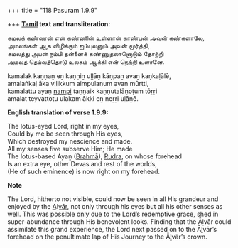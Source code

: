 +++
title = "118 Pasuram 1.9.9"

+++
**[Tamil](/definition/tamil#history "show Tamil definitions") text and transliteration:**

கமலக் கண்ணன் என் கண்ணின் உள்ளான் காண்பன் அவன் கண்களாலே,  
அமலங்கள் ஆக விழிக்கும் ஐம்புலனும் அவன் மூர்த்தி,  
கமலத்து அயன் நம்பி தன்னைக் கண்ணுதலானொடும் தோற்றி  
அமலத் தெய்வத்தொடு உலகம் ஆக்கி என் நெற்றி உளானே.

kamalak kaṇṇaṉ eṉ kaṇṇiṉ uḷḷāṉ kāṇpaṉ avaṉ kaṇkaḷālē,  
amalaṅkaḷ āka viḻikkum aimpulaṉum avaṉ mūrtti,  
kamalattu ayaṉ [nampi](/definition/nampi#history "show nampi definitions") taṉṉaik kaṇṇutalāṉoṭum tōṟṟi  
amalat teyvattoṭu ulakam ākki eṉ neṟṟi uḷāṉē.

**English translation of verse 1.9.9:**

The lotus-eyed Lord, right in my eyes,  
Could by me be seen through His eyes,  
Which destroyed my nescience and made.  
All my senses five subserve Him; He made  
The lotus-based Ayaṉ ([Brahmā](/definition/brahma#vaishnavism "show Brahmā definitions")), [Rudra](/definition/rudra#vaishnavism "show Rudra definitions"), on whose forehead  
Is an extra eye, other Devas and rest of the worlds,  
(He of such eminence) is now right on my forehead.

**Note**

The Lord, hitherto not visible, could now be seen in all His grandeur and enjoyed by the [Āḻvār](/definition/aḻvar#vaishnavism "show Āḻvār definitions"), not only through his eyes but all his other senses as well. This was possible only due to the Lord’s redemptive grace, shed in super-abundance through His benevolent looks. Finding that the Āḻvār could assimilate this grand experience, the Lord next passed on to the Āḻvār’s forehead on the penultimate lap of His Journey to the Āḻvār’s crown.


